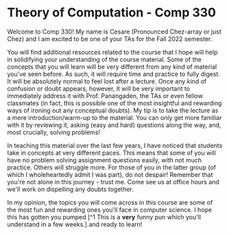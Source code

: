 # Theory of Computation - Comp 330
Welcome to Comp 330! My name is Cesare (Pronounced Chez-array or just Chez) and I am excited to be one of your TAs for the Fall 2022 semester. 

You will find additional resources related to the course that I hope will help in solidifying your understanding of the course material. Some of the concepts that you will learn will be very different from any kind of material you've seen before. As such, it will require time and practice to fully digest. It will be absolutely normal to feel lost after a lecture. Once any kind of confusion or doubt appears, however, it will be very important to immediately address it with Prof. Panangaden, the TAs or even fellow classmates (in fact, this is possible one of the most insightful and rewarding ways of ironing out any conceptual doubts). My tip is to take the lecture as a mere introduction/warm-up to the material. You can only get more familiar with it by reviewing it, asking (easy and hard) questions along the way, and, most crucially, solving problems!

In teaching this material over the last few years, I have noticed that students take in concepts at very different paces. This means that some of you will have no problem solving assignment questions easily, with not much practice. Others will struggle more. For those of you in the latter group (of which I wholeheartedly admit I was part), do not despair! Remember that you're not alone in this journey - trust me. Come see us at office hours and we'll work on dispelling any doubts together.

In my opinion, the topics you will come across in this course are some of the most fun and rewarding ones you'll face in computer science. I hope this has gotten you pumped [^1 This is a **very** funny pun which you'll understand in a few weeks.] and ready to learn!